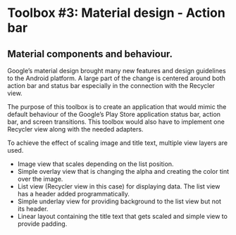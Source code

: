Toolbox #3: Material design - Action bar
========================================

Material components and behaviour.
----------------------------------

Google’s material design brought many new features and design guidelines to the Android platform.
A large part of the change is centered around both action bar and status bar especially in the
connection with the Recycler view.

The purpose of this toolbox is to create an application that would mimic the default behaviour of
the Google’s Play Store application status bar, action bar, and screen transitions. This toolbox
would also have to implement one Recycler view along with the needed adapters.

To achieve the effect of scaling image and title text, multiple view layers are used.

* Image view that scales depending on the list position.
* Simple overlay view that is changing the alpha and creating the color tint over the image.
* List view (Recycler view in this case) for displaying data. The list view has a header added programmatically.
* Simple underlay view for providing background to the list view but not its header.
* Linear layout containing the title text that gets scaled and simple view to provide padding.

